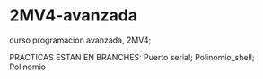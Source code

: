 # 2MV4-avanzada
curso programacion avanzada, 2MV4;

PRACTICAS ESTAN EN BRANCHES:
Puerto serial;
Polinomio_shell;
Polinomio 

